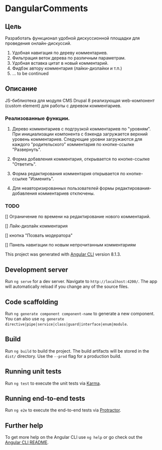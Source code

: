 # DangularComments

## Цель

Разработать функционал удобной дискуссионной площадки для проведения онлайн-дискуссий.
1. Удобная навигация по дереву комментариев.   
2. Фильтрация веток дерева по различным параметрам.   
3. Удобная вставка цитат в новый комментарий.   
4. Фидбэк автору комментария (лайки-дизлайки и т.п.)
5. ... to be continued

## Описание
JS-библиотека для модуля CMS Drupal 8 реализующая web-компонент (custom element) для работы с деревом комментариев.

### Реализованные функции.
1. Дерево комментариев с подгрузкой комментариев по "уровням". При инициализации компонента с бэкенда загружается верхний уровень комментариев. Следующие уровни загружаются для каждого "родительского" комментария по кнопке-ссылке "Развернуть".

2. Форма добавления комментария, открывается по кнопке-ссылке "Ответить".

3. Форма редактирования комментария открывается по кнопке-ссылке "Изменить".

4. Для неавторизированных пользователей формы редактирования-добавления комментариев отключены.

### TODO

[] Ограничение по времени на редактирование нового комментарий.

[] Лайк-дизлайк комментария

[] кнопка "Позвать модератора"

[] Панель навигации по новым непрочитанным комментариям



This project was generated with [Angular CLI](https://github.com/angular/angular-cli) version 8.1.3.

## Development server

Run `ng serve` for a dev server. Navigate to `http://localhost:4200/`. The app will automatically reload if you change any of the source files.

## Code scaffolding

Run `ng generate component component-name` to generate a new component. You can also use `ng generate directive|pipe|service|class|guard|interface|enum|module`.

## Build

Run `ng build` to build the project. The build artifacts will be stored in the `dist/` directory. Use the `--prod` flag for a production build.

## Running unit tests

Run `ng test` to execute the unit tests via [Karma](https://karma-runner.github.io).

## Running end-to-end tests

Run `ng e2e` to execute the end-to-end tests via [Protractor](http://www.protractortest.org/).

## Further help

To get more help on the Angular CLI use `ng help` or go check out the [Angular CLI README](https://github.com/angular/angular-cli/blob/master/README.md).
